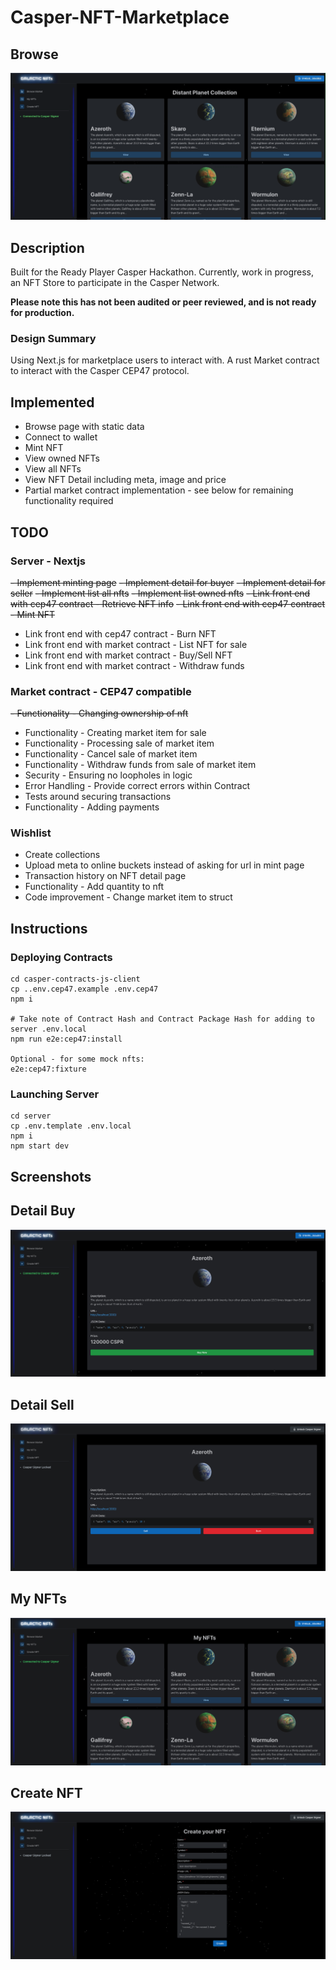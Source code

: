 # Casper-NFT-Marketplace


## Browse
![](screenshots/v0.0.2.gif)


## Description

Built for the Ready Player Casper Hackathon. Currently, work in progress, an NFT Store to participate in the Casper Network.

**Please note this has not been audited or peer reviewed, and is not ready for production.**

### Design Summary

Using Next.js for marketplace users to interact with. A rust Market contract to interact with the Casper CEP47 protocol.

## Implemented

- Browse page with static data
- Connect to wallet
- Mint NFT
- View owned NFTs
- View all NFTs
- View NFT Detail including meta, image and price
- Partial market contract implementation - see below for remaining functionality required


## TODO

### Server - Nextjs

~~- Implement minting page~~
~~- Implement detail for buyer~~
~~- Implement detail for seller~~
~~- Implement list all nfts~~
~~- Implement list owned nfts~~
~~- Link front end with cep47 contract - Retrieve NFT info~~
~~- Link front end with cep47 contract - Mint NFT~~
- Link front end with cep47 contract - Burn NFT
- Link front end with market contract - List NFT for sale
- Link front end with market contract - Buy/Sell NFT
- Link front end with market contract - Withdraw funds

### Market contract - CEP47 compatible

~~- Functionality - Changing ownership of nft~~
- Functionality - Creating market item for sale
- Functionality - Processing sale of market item
- Functionality - Cancel sale of market item
- Functionality - Withdraw funds from sale of market item
- Security - Ensuring no loopholes in logic
- Error Handling - Provide correct errors within Contract
- Tests around securing transactions
- Functionality - Adding payments

### Wishlist

- Create collections
- Upload meta to online buckets instead of asking for url in mint page
- Transaction history on NFT detail page
- Functionality - Add quantity to nft
- Code improvement - Change market item to struct


## Instructions

### Deploying Contracts

```
cd casper-contracts-js-client
cp ..env.cep47.example .env.cep47
npm i

# Take note of Contract Hash and Contract Package Hash for adding to server .env.local
npm run e2e:cep47:install

Optional - for some mock nfts:
e2e:cep47:fixture
```


### Launching Server
```
cd server
cp .env.template .env.local
npm i
npm start dev
```

## Screenshots

## Detail Buy
![](screenshots/v0.0.2-detail-buy.png)

## Detail Sell
![](screenshots/v0.0.2-detail-sell.png)

## My NFTs
![](screenshots/v0.0.2-my-nfts.png)

## Create NFT
![](screenshots/v0.0.2-create.png)
